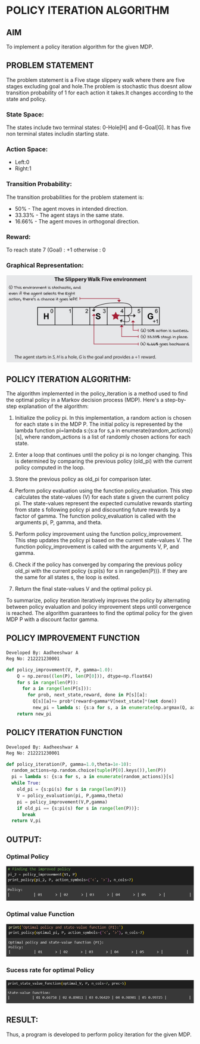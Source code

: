 # POLICY ITERATION ALGORITHM

## AIM
To implement a policy iteration algorithm for the given MDP.

## PROBLEM STATEMENT
The problem statement is a Five stage slippery walk where there are five stages excluding goal and hole.The problem is stochastic thus doesnt allow transition probability of 1 for each action it takes.It changes according to the state and policy.

### State Space:
The states include two terminal states: 0-Hole[H] and 6-Goal[G].
It has five non terminal states includin starting state.

### Action Space:
* Left:0
* Right:1

### Transition Probability:
The transition probabilities for the problem statement is:

* 50% - The agent moves in intended direction.
* 33.33% - The agent stays in the same state.
* 16.66% - The agent moves in orthogonal direction.

### Reward:
To reach state 7 (Goal) : +1 otherwise : 0

### Graphical Representation:

<img width="500"  src="qn1.png">

## POLICY ITERATION ALGORITHM:
The algorithm implemented in the policy_iteration is a method used to find the optimal policy in a Markov decision process (MDP). Here's a step-by-step explanation of the algorithm:

1. Initialize the policy pi. In this implementation, a random action is chosen for each state s in the MDP P. The initial policy is represented by the lambda function pi=lambda s:{s:a for s,a in enumerate(random_actions)}[s], where random_actions is a list of randomly chosen actions for each state.

2. Enter a loop that continues until the policy pi is no longer changing. This is determined by comparing the previous policy (old_pi) with the current policy computed in the loop.

3. Store the previous policy as old_pi for comparison later.

4. Perform policy evaluation using the function policy_evaluation. This step calculates the state-values (V) for each state s given the current policy pi. The state-values represent the expected cumulative rewards starting from state s following policy pi and discounting future rewards by a factor of gamma. The function policy_evaluation is called with the arguments pi, P, gamma, and theta.

5. Perform policy improvement using the function policy_improvement. This step updates the policy pi based on the current state-values V. The function policy_improvement is called with the arguments V, P, and gamma.

6. Check if the policy has converged by comparing the previous policy old_pi with the current policy {s:pi(s) for s in range(len(P))}. If they are the same for all states s, the loop is exited.

7. Return the final state-values V and the optimal policy pi.

To summarize, policy iteration iteratively improves the policy by alternating between policy evaluation and policy improvement steps until convergence is reached. The algorithm guarantees to find the optimal policy for the given MDP P with a discount factor gamma.


## POLICY IMPROVEMENT FUNCTION
```
Developed By: Aadheeshwar A
Reg No: 212221230001
```
```py
def policy_improvement(V, P, gamma=1.0):
    Q = np.zeros((len(P), len(P[0])), dtype=np.float64)
    for s in range(len(P)):
      for a in range(len(P[s])):
        for prob, next_state,reward, done in P[s][a]:
          Q[s][a]+= prob*(reward+gamma*V[next_state]*(not done))
          new_pi = lambda s: {s:a for s, a in enumerate(np.argmax(Q, axis=1))}[s]
    return new_pi
```     

## POLICY ITERATION FUNCTION
```
Developed By: Aadheeshwar A
Reg No: 212221230001
```
```py
def policy_iteration(P, gamma=1.0,theta=1e-10):
  random_actions=np.random.choice(tuple(P[0].keys()),len(P))
  pi = lambda s: {s:a for s, a in enumerate(random_actions)}[s]
  while True:
    old_pi = {s:pi(s) for s in range(len(P))}
    V = policy_evaluation(pi, P,gamma,theta)
    pi = policy_improvement(V,P,gamma)
    if old_pi == {s:pi(s) for s in range(len(P))}:
      break
  return V,pi
```
## OUTPUT:
### Optimal Policy
![](o1.png)
### Optimal value Function
![](o2.png)
### Sucess rate for optimal Policy
![](o3.png)


## RESULT:
Thus, a program is developed to perform policy iteration for the given MDP.
